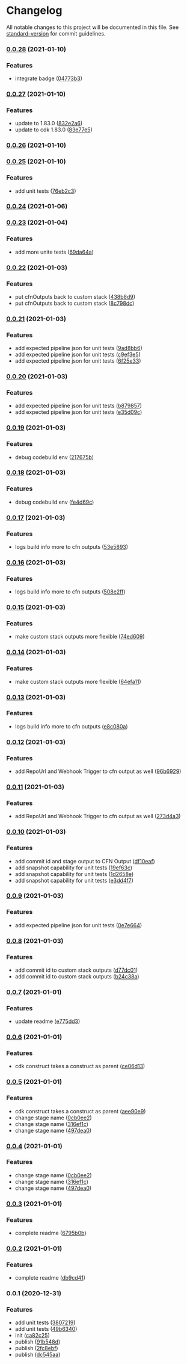 # Changelog

All notable changes to this project will be documented in this file. See [standard-version](https://github.com/conventional-changelog/standard-version) for commit guidelines.

### [0.0.28](https://github.com/mmuller88/aws-cdk-staging-pipeline/compare/v0.0.27...v0.0.28) (2021-01-10)


### Features

* integrate badge ([04773b3](https://github.com/mmuller88/aws-cdk-staging-pipeline/commit/04773b3ade53f462f64e8d6d28548ef674290d06))

### [0.0.27](https://github.com/mmuller88/aws-cdk-staging-pipeline/compare/v0.0.26...v0.0.27) (2021-01-10)


### Features

* update to 1.83.0 ([832e2a6](https://github.com/mmuller88/aws-cdk-staging-pipeline/commit/832e2a63e1827d38927dd74d93d268d28817bbfd))
* update to cdk 1.83.0 ([83e77e5](https://github.com/mmuller88/aws-cdk-staging-pipeline/commit/83e77e54972308f79547e1f045609b7f1e91038a))

### [0.0.26](https://github.com/mmuller88/aws-cdk-staging-pipeline/compare/v0.0.25...v0.0.26) (2021-01-10)

### [0.0.25](https://github.com/mmuller88/aws-cdk-staging-pipeline/compare/v0.0.23...v0.0.25) (2021-01-10)


### Features

* add unit tests ([76eb2c3](https://github.com/mmuller88/aws-cdk-staging-pipeline/commit/76eb2c36aa0d46b590714b3a4e526fb344b3d5de))

### [0.0.24](https://github.com/mmuller88/aws-cdk-staging-pipeline/compare/v0.0.23...v0.0.24) (2021-01-06)

### [0.0.23](https://github.com/mmuller88/aws-cdk-staging-pipeline/compare/v0.0.22...v0.0.23) (2021-01-04)


### Features

* add more unite tests ([69da64a](https://github.com/mmuller88/aws-cdk-staging-pipeline/commit/69da64ab48a393a1452c3973f5d452f2aab8a61a))

### [0.0.22](https://github.com/mmuller88/aws-cdk-staging-pipeline/compare/v0.0.21...v0.0.22) (2021-01-03)


### Features

* put cfnOutputs back to custom stack ([438b8d9](https://github.com/mmuller88/aws-cdk-staging-pipeline/commit/438b8d9a5998c89aa6c4f03703270201201f7182))
* put cfnOutputs back to custom stack ([8c798dc](https://github.com/mmuller88/aws-cdk-staging-pipeline/commit/8c798dcb25d585ddc0b2cf5cca5b8353e26de89c))

### [0.0.21](https://github.com/mmuller88/aws-cdk-staging-pipeline/compare/v0.0.20...v0.0.21) (2021-01-03)


### Features

* add expected pipeline json for unit tests ([9ad8bb6](https://github.com/mmuller88/aws-cdk-staging-pipeline/commit/9ad8bb6651302426ca735d870c88b2f7ecbd4dee))
* add expected pipeline json for unit tests ([c9ef3e5](https://github.com/mmuller88/aws-cdk-staging-pipeline/commit/c9ef3e5fc101c40596e801c75d459bf27c61eaf0))
* add expected pipeline json for unit tests ([6f25e33](https://github.com/mmuller88/aws-cdk-staging-pipeline/commit/6f25e3377b761784cc63fe432d2ec558df3ec29f))

### [0.0.20](https://github.com/mmuller88/aws-cdk-staging-pipeline/compare/v0.0.19...v0.0.20) (2021-01-03)


### Features

* add expected pipeline json for unit tests ([b879857](https://github.com/mmuller88/aws-cdk-staging-pipeline/commit/b879857f1f777df9650655ca05f03677a8d456df))
* add expected pipeline json for unit tests ([e35d09c](https://github.com/mmuller88/aws-cdk-staging-pipeline/commit/e35d09c22f5c8e493abcecd863c8941484108e8a))

### [0.0.19](https://github.com/mmuller88/aws-cdk-staging-pipeline/compare/v0.0.18...v0.0.19) (2021-01-03)


### Features

* debug codebuild env ([217675b](https://github.com/mmuller88/aws-cdk-staging-pipeline/commit/217675bd83b266d13aaf7fd6e5c748d43406e3d6))

### [0.0.18](https://github.com/mmuller88/aws-cdk-staging-pipeline/compare/v0.0.17...v0.0.18) (2021-01-03)


### Features

* debug codebuild env ([fe4d69c](https://github.com/mmuller88/aws-cdk-staging-pipeline/commit/fe4d69cb289e2554608fc7f3ca8d95643a531950))

### [0.0.17](https://github.com/mmuller88/aws-cdk-staging-pipeline/compare/v0.0.16...v0.0.17) (2021-01-03)


### Features

* logs build info more to cfn outputs ([53e5893](https://github.com/mmuller88/aws-cdk-staging-pipeline/commit/53e58934e96d5f892b5736e385653e52754ed0a6))

### [0.0.16](https://github.com/mmuller88/aws-cdk-staging-pipeline/compare/v0.0.15...v0.0.16) (2021-01-03)


### Features

* logs build info more to cfn outputs ([508e2ff](https://github.com/mmuller88/aws-cdk-staging-pipeline/commit/508e2ff0ad969d265e10f5f34f6c6e129bcd1616))

### [0.0.15](https://github.com/mmuller88/aws-cdk-staging-pipeline/compare/v0.0.14...v0.0.15) (2021-01-03)


### Features

* make custom stack outputs more flexible ([74ed609](https://github.com/mmuller88/aws-cdk-staging-pipeline/commit/74ed6093be2e5b8c272dc73fbe5ca22bb84ba70c))

### [0.0.14](https://github.com/mmuller88/aws-cdk-staging-pipeline/compare/v0.0.13...v0.0.14) (2021-01-03)


### Features

* make custom stack outputs more flexible ([64efa11](https://github.com/mmuller88/aws-cdk-staging-pipeline/commit/64efa11172d58d03fcf8296d7abb282bfce16dc1))

### [0.0.13](https://github.com/mmuller88/aws-cdk-staging-pipeline/compare/v0.0.12...v0.0.13) (2021-01-03)


### Features

* logs build info more to cfn outputs ([e8c080a](https://github.com/mmuller88/aws-cdk-staging-pipeline/commit/e8c080ace4f56093a4e9965f7ce0be4005ebff67))

### [0.0.12](https://github.com/mmuller88/aws-cdk-staging-pipeline/compare/v0.0.11...v0.0.12) (2021-01-03)


### Features

* add RepoUrl and Webhook Trigger to cfn output as well ([96b6929](https://github.com/mmuller88/aws-cdk-staging-pipeline/commit/96b6929209364a92693f0218ada0f4ac465a1019))

### [0.0.11](https://github.com/mmuller88/aws-cdk-staging-pipeline/compare/v0.0.10...v0.0.11) (2021-01-03)


### Features

* add RepoUrl and Webhook Trigger to cfn output as well ([273d4a3](https://github.com/mmuller88/aws-cdk-staging-pipeline/commit/273d4a390baf758fe1fd5e84192ad4ea20c74af5))

### [0.0.10](https://github.com/mmuller88/aws-cdk-staging-pipeline/compare/v0.0.9...v0.0.10) (2021-01-03)


### Features

* add commit id and stage output to CFN Output ([df10eaf](https://github.com/mmuller88/aws-cdk-staging-pipeline/commit/df10eaf52a5c57169c5cb7d87d239c8c926006d3))
* add snapshot capability for unit tests ([19ef63c](https://github.com/mmuller88/aws-cdk-staging-pipeline/commit/19ef63c6973f6506ae1552c4623b6e3bb043ab8e))
* add snapshot capability for unit tests ([1d2658e](https://github.com/mmuller88/aws-cdk-staging-pipeline/commit/1d2658ed1b65204cddfd5067a8426335f6ac08c4))
* add snapshot capability for unit tests ([e3dd4f7](https://github.com/mmuller88/aws-cdk-staging-pipeline/commit/e3dd4f71e5bdb784d913323439b016db0f2fdb15))

### [0.0.9](https://github.com/mmuller88/aws-cdk-staging-pipeline/compare/v0.0.8...v0.0.9) (2021-01-03)


### Features

* add expected pipeline json for unit tests ([0e7e664](https://github.com/mmuller88/aws-cdk-staging-pipeline/commit/0e7e6641adfefa6169cff9814a4c37e4cec21378))

### [0.0.8](https://github.com/mmuller88/aws-cdk-staging-pipeline/compare/v0.0.7...v0.0.8) (2021-01-03)


### Features

* add commit id to custom stack outputs ([d77dc01](https://github.com/mmuller88/aws-cdk-staging-pipeline/commit/d77dc013d150bdf5e6a2414e6da4407e7aac1906))
* add commit id to custom stack outputs ([b24c38a](https://github.com/mmuller88/aws-cdk-staging-pipeline/commit/b24c38ad7b8fa5feaedb24a3ee491d35cf01f966))

### [0.0.7](https://github.com/mmuller88/aws-cdk-staging-pipeline/compare/v0.0.6...v0.0.7) (2021-01-01)


### Features

* update readme ([e775dd3](https://github.com/mmuller88/aws-cdk-staging-pipeline/commit/e775dd3230452e2ee39bd1ff5b309fe08f00dd5a))

### [0.0.6](https://github.com/mmuller88/aws-cdk-staging-pipeline/compare/v0.0.5...v0.0.6) (2021-01-01)


### Features

* cdk construct takes a construct as parent ([ce06d13](https://github.com/mmuller88/aws-cdk-staging-pipeline/commit/ce06d13755c4442e661610dc2a2569115eb04831))

### [0.0.5](https://github.com/mmuller88/aws-cdk-staging-pipeline/compare/v0.0.3...v0.0.5) (2021-01-01)


### Features

* cdk construct takes a construct as parent ([aee90e9](https://github.com/mmuller88/aws-cdk-staging-pipeline/commit/aee90e921015feb8b5cb1656617455ea935b8e90))
* change stage name ([0cb0ee2](https://github.com/mmuller88/aws-cdk-staging-pipeline/commit/0cb0ee2ef25438da53299bd56408b392e295dd07))
* change stage name ([316ef1c](https://github.com/mmuller88/aws-cdk-staging-pipeline/commit/316ef1c44c40bb54273b41c315e0d89f9274d7d1))
* change stage name ([497dea0](https://github.com/mmuller88/aws-cdk-staging-pipeline/commit/497dea076039cc1b57b9ba9760de19c07d0a9290))

### [0.0.4](https://github.com/mmuller88/aws-cdk-staging-pipeline/compare/v0.0.3...v0.0.4) (2021-01-01)


### Features

* change stage name ([0cb0ee2](https://github.com/mmuller88/aws-cdk-staging-pipeline/commit/0cb0ee2ef25438da53299bd56408b392e295dd07))
* change stage name ([316ef1c](https://github.com/mmuller88/aws-cdk-staging-pipeline/commit/316ef1c44c40bb54273b41c315e0d89f9274d7d1))
* change stage name ([497dea0](https://github.com/mmuller88/aws-cdk-staging-pipeline/commit/497dea076039cc1b57b9ba9760de19c07d0a9290))

### [0.0.3](https://github.com/mmuller88/aws-cdk-staging-pipeline/compare/v0.0.2...v0.0.3) (2021-01-01)


### Features

* complete readme ([6795b0b](https://github.com/mmuller88/aws-cdk-staging-pipeline/commit/6795b0be30b1e8a1d7860558dbad8322b460dc55))

### [0.0.2](https://github.com/mmuller88/aws-cdk-staging-pipeline/compare/v0.0.1...v0.0.2) (2021-01-01)


### Features

* complete readme ([db9cd41](https://github.com/mmuller88/aws-cdk-staging-pipeline/commit/db9cd418c36206ab3d4d11e7cf5d14a020011882))

### 0.0.1 (2020-12-31)


### Features

* add unit tests ([3807219](https://github.com/mmuller88/aws-cdk-staging-pipeline/commit/3807219fa50b84395fb1534dc82111f37654bcee))
* add unit tests ([49b6340](https://github.com/mmuller88/aws-cdk-staging-pipeline/commit/49b6340239a5cf5de257fbc03f682ba157287c2e))
* init ([ca82c25](https://github.com/mmuller88/aws-cdk-staging-pipeline/commit/ca82c2557426181047b388d25ace55e6a024f9e8))
* publish ([91b548d](https://github.com/mmuller88/aws-cdk-staging-pipeline/commit/91b548d0c00794f0a5263ded1a7cc2450b8af007))
* publish ([2fc8ebf](https://github.com/mmuller88/aws-cdk-staging-pipeline/commit/2fc8ebfb9438e193ab49b2f867e1ef13a278bf75))
* publish ([dc545aa](https://github.com/mmuller88/aws-cdk-staging-pipeline/commit/dc545aa1c27f0373a6b511bfdb1a79cca420a718))

